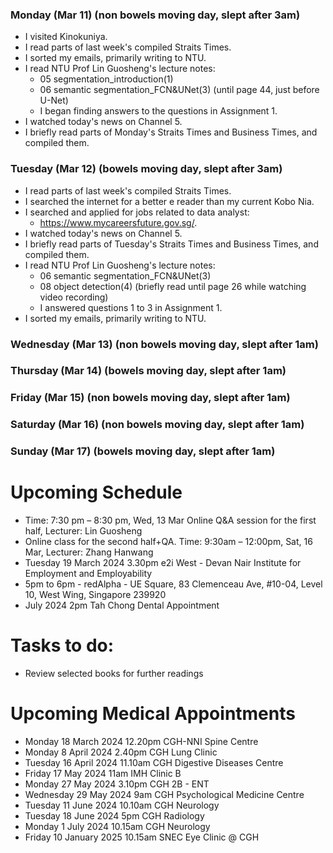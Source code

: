 ### Monday (Mar 11) (non bowels moving day, slept after 3am)
- I visited Kinokuniya.
- I read parts of last week's compiled Straits Times.
- I sorted my emails, primarily writing to NTU.
- I read NTU Prof Lin Guosheng's lecture notes:
    - 05 segmentation_introduction(1)
    - 06 semantic segmentation_FCN&UNet(3) (until page 44, just before U-Net)
    - I began finding answers to the questions in Assignment 1.
- I watched today's news on Channel 5.
- I briefly read parts of Monday's Straits Times and Business Times, and compiled them.

### Tuesday (Mar 12) (bowels moving day, slept after 3am)
- I read parts of last week's compiled Straits Times.
- I searched the internet for a better e reader than my current Kobo Nia.
- I searched and applied for jobs related to data analyst:
    - https://www.mycareersfuture.gov.sg/.
- I watched today's news on Channel 5.
- I briefly read parts of Tuesday's Straits Times and Business Times, and compiled them.
- I read NTU Prof Lin Guosheng's lecture notes:
    - 06 semantic segmentation_FCN&UNet(3)
    - 08 object detection(4) (briefly read until page 26 while watching video recording)
    - I answered questions 1 to 3 in Assignment 1.
- I sorted my emails, primarily writing to NTU.

### Wednesday (Mar 13) (non bowels moving day, slept after 1am)


### Thursday (Mar 14) (bowels moving day, slept after 1am)


### Friday (Mar 15) (non bowels moving day, slept after 1am)


### Saturday (Mar 16) (non bowels moving day, slept after 1am)


### Sunday (Mar 17) (bowels moving day, slept after 1am)




# Upcoming Schedule
- Time: 7:30 pm – 8:30 pm, Wed, 13 Mar Online Q&A session for the first half, Lecturer: Lin Guosheng
- Online class for the second half+QA. Time: 9:30am – 12:00pm, Sat, 16 Mar, Lecturer: Zhang Hanwang
- Tuesday 19 March 2024 3.30pm e2i West - Devan Nair Institute for Employment and Employability
- 5pm to 6pm - redAlpha - UE Square, 83 Clemenceau Ave, #10-04, Level 10, West Wing, Singapore 239920
- July 2024 2pm Tah Chong Dental Appointment

# Tasks to do:
- Review selected books for further readings

# Upcoming Medical Appointments
- Monday 18 March 2024 12.20pm CGH-NNI Spine Centre
- Monday 8 April 2024 2.40pm CGH Lung Clinic
- Tuesday 16 April 2024 11.10am CGH Digestive Diseases Centre
- Friday 17 May 2024 11am IMH Clinic B
- Monday 27 May 2024 3.10pm CGH 2B - ENT
- Wednesday 29 May 2024 9am CGH Psychological Medicine Centre
- Tuesday 11 June 2024 10.10am CGH Neurology
- Tuesday 18 June 2024 5pm CGH Radiology
- Monday 1 July 2024 10.15am CGH Neurology
- Friday 10 January 2025 10.15am SNEC Eye Clinic @ CGH
